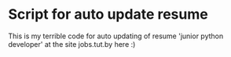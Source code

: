 # Script for auto update resume 
This is my terrible code for auto updating of resume 'junior python developer' at the site jobs.tut.by here :)
